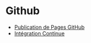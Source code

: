 # Github

<!-- generateSubNav -->

* [Publication de Pages GitHub](/contenus/1_presentation/github/pages/)
* [Intégration Continue](/contenus/1_presentation/github/scriptCI/)

